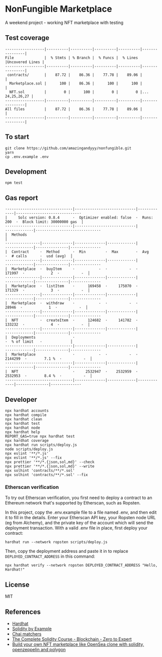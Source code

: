 # NonFungible Marketplace

A weekend project - working NFT marketplace with testing

## Test coverage

```
------------------|----------|----------|----------|----------|----------------|
File              |  % Stmts | % Branch |  % Funcs |  % Lines |Uncovered Lines |
------------------|----------|----------|----------|----------|----------------|
 contracts/       |    87.72 |    86.36 |    77.78 |    89.06 |                |
  Marketplace.sol |      100 |    86.36 |      100 |      100 |                |
  NFT.sol         |        0 |      100 |        0 |        0 |... 24,25,26,27 |
------------------|----------|----------|----------|----------|----------------|
All files         |    87.72 |    86.36 |    77.78 |    89.06 |                |
------------------|----------|----------|----------|----------|----------------|
```

## To start

```
git clone https://github.com/amazingandyyy/nonfungible.git
yarn
cp .env.example .env
```

## Development

```
npm test
```

## Gas report

```
·------------------------------|----------------------------|-------------|-----------------------------·
|     Solc version: 0.8.4      ·  Optimizer enabled: false  ·  Runs: 200  ·  Block limit: 30000000 gas  │
·······························|····························|·············|······························
|  Methods                                                                                              │
················|··············|··············|·············|·············|···············|··············
|  Contract     ·  Method      ·  Min         ·  Max        ·  Avg        ·  # calls      ·  usd (avg)  │
················|··············|··············|·············|·············|···············|··············
|  Marketplace  ·  buyItem     ·           -  ·          -  ·     171997  ·            2  ·          -  │
················|··············|··············|·············|·············|···············|··············
|  Marketplace  ·  listItem    ·      169458  ·     175070  ·     171329  ·            3  ·          -  │
················|··············|··············|·············|·············|···············|··············
|  Marketplace  ·  withdraw    ·           -  ·          -  ·      28946  ·            1  ·          -  │
················|··············|··············|·············|·············|···············|··············
|  NFT          ·  createItem  ·      124682  ·     141782  ·     133232  ·            4  ·          -  │
················|··············|··············|·············|·············|···············|··············
|  Deployments                 ·                                          ·  % of limit   ·             │
·······························|··············|·············|·············|···············|··············
|  Marketplace                 ·           -  ·          -  ·    2144299  ·        7.1 %  ·          -  │
·······························|··············|·············|·············|···············|··············
|  NFT                         ·     2532947  ·    2532959  ·    2532953  ·        8.4 %  ·          -  │
·------------------------------|--------------|-------------|-------------|---------------|-------------·

```

## Developer

```shell
npx hardhat accounts
npx hardhat compile
npx hardhat clean
npx hardhat test
npx hardhat node
npx hardhat help
REPORT_GAS=true npx hardhat test
npx hardhat coverage
npx hardhat run scripts/deploy.js
node scripts/deploy.js
npx eslint '**/*.js'
npx eslint '**/*.js' --fix
npx prettier '**/*.{json,sol,md}' --check
npx prettier '**/*.{json,sol,md}' --write
npx solhint 'contracts/**/*.sol'
npx solhint 'contracts/**/*.sol' --fix
```

### Etherscan verification

To try out Etherscan verification, you first need to deploy a contract to an Ethereum network that's supported by Etherscan, such as Ropsten.

In this project, copy the .env.example file to a file named .env, and then edit it to fill in the details. Enter your Etherscan API key, your Ropsten node URL (eg from Alchemy), and the private key of the account which will send the deployment transaction. With a valid .env file in place, first deploy your contract:

```shell
hardhat run --network ropsten scripts/deploy.js
```

Then, copy the deployment address and paste it in to replace `DEPLOYED_CONTRACT_ADDRESS` in this command:

```shell
npx hardhat verify --network ropsten DEPLOYED_CONTRACT_ADDRESS "Hello, Hardhat!"
```

## License

MIT

## References

- [Hardhat](https://hardhat.org/guides/project-setup.html)
- [Solidity by Example](https://solidity-by-example.org/)
- [Chai matchers](https://ethereum-waffle.readthedocs.io/en/latest/matchers.html)
- [The Complete Solidity Course - Blockchain - Zero to Expert](https://www.udemy.com/course/the-complete-solidity-course-blockchain-zero-to-expert)
- [Build your own NFT marketplace like OpenSea clone with solidity, openzeppelin and polygon](https://www.youtube.com/watch?v=7Q5E6RvLlUw&t=4423s&ab_channel=BraintempleTutorialTV)
